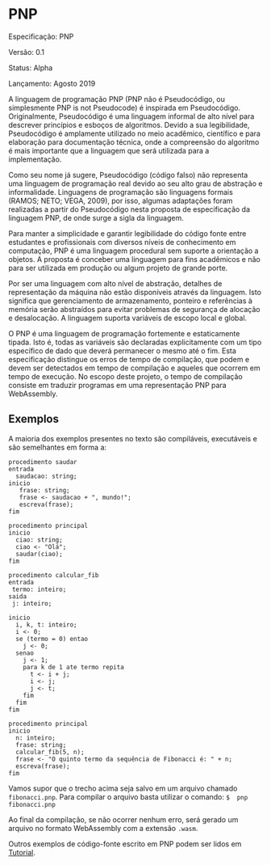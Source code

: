 # PNP

Especificação: PNP

Versão: 0.1

Status: Alpha

Lançamento: Agosto 2019

A linguagem de programação PNP (PNP não é Pseudocódigo, ou simplesmente PNP is not Pseudocode) é inspirada em
Pseudocódigo. Originalmente, Pseudocódigo é uma linguagem informal de alto nível para descrever princípios e
esboços de algoritmos. Devido a sua legibilidade, Pseudocódigo é amplamente utilizado no meio acadêmico, 
científico e para elaboração para documentação técnica, onde a compreensão do algoritmo é mais importante
que a linguagem que será utilizada para a implementação.

Como seu nome já sugere, Pseudocódigo (código falso) não representa uma linguagem de programação real devido
ao seu alto grau de abstração e informalidade. Linguagens de programação são linguagens formais (RAMOS; NETO;
VEGA, 2009), por isso, algumas adaptações foram realizadas a partir do Pseudocódigo nesta proposta de
especificação da linguagem PNP, de onde surge a sigla da linguagem.

Para manter a simplicidade e garantir legibilidade do código fonte entre estudantes e profissionais com 
diversos níveis de conhecimento em computação, PNP é uma linguagem procedural sem suporte a orientação a 
objetos. A proposta é conceber uma linguagem para fins acadêmicos e não para ser utilizada em produção ou
algum projeto de grande porte.

Por ser uma linguagem com alto nível de abstração, detalhes de representação da máquina não estão disponíveis
através da linguagem. Isto significa que gerenciamento de armazenamento, ponteiro e referências à memória
serão abstraídos para evitar problemas de segurança de alocação e desalocação. A linguagem suporta variáveis
de escopo local e global.

O PNP é uma linguagem de programação fortemente e estaticamente tipada. Isto é, todas as variáveis são
declaradas explicitamente com um tipo específico de dado que deverá permanecer o mesmo até o fim. Esta
especificação distingue os erros de tempo de compilação, que podem e devem ser detectados em tempo de
compilação e aqueles que ocorrem em tempo de execução. No escopo deste projeto, o tempo de compilação
consiste em traduzir programas em uma representação PNP para WebAssembly.

## Exemplos

A maioria dos exemplos presentes no texto são compiláveis, executáveis e são semelhantes em forma a:

```
procedimento saudar
entrada 
  saudacao: string;
inicio 
   frase: string;
   frase <- saudacao + ", mundo!";
   escreva(frase);
fim

procedimento principal
inicio
  ciao: string;
  ciao <- "Olá";
  saudar(ciao);
fim
```

```
procedimento calcular_fib
entrada 
 termo: inteiro;
saida 
 j: inteiro;

inicio
  i, k, t: inteiro; 
  i <- 0;
  se (termo = 0) entao
    j <- 0;
  senao
    j <- 1;
    para k de 1 ate termo repita
      t <- i + j;
      i <- j;
      j <- t;
    fim
  fim
fim

procedimento principal
inicio
  n: inteiro;
  frase: string;
  calcular_fib(5, n);
  frase <- "O quinto termo da sequência de Fibonacci é: " + n;
  escreva(frase);  
fim
```

Vamos supor que o trecho acima seja salvo em um arquivo chamado `fibonacci.pnp`. 
Para compilar o arquivo basta utilizar o comando: ```$  pnp fibonacci.pnp```

Ao final da compilação, se não ocorrer nenhum erro, será gerado um arquivo no formato 
WebAssembly com a extensão `.wasm`.

Outros exemplos de código-fonte escrito em PNP podem ser lidos em [Tutorial]().

